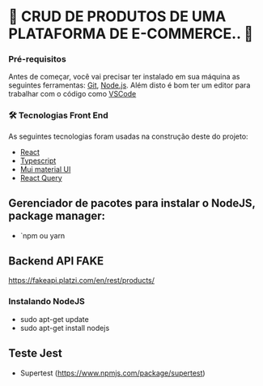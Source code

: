 <h1> 🚧 CRUD DE PRODUTOS DE UMA PLATAFORMA DE E-COMMERCE.. 🚧</h1>

### Pré-requisitos
Antes de começar, você vai precisar ter instalado em sua máquina as seguintes ferramentas:
[Git](https://git-scm.com), [Node.js](https://nodejs.org/en/). 
Além disto é bom ter um editor para trabalhar com o código como [VSCode](https://code.visualstudio.com/)

### 🛠 Tecnologias Front End
As seguintes tecnologias foram usadas na construção deste do projeto:

- [React](https://pt-br.reactjs.org/)
- [Typescript](https://www.javascriptlan.org/)
- [Mui material UI](https://mui.com/material-ui/getting-started/)
- [React Query](https://www.npmjs.com/package/react-query)

## Gerenciador de pacotes para instalar o NodeJS, package manager: 
- `npm ou yarn

## Backend API FAKE
https://fakeapi.platzi.com/en/rest/products/

### Instalando NodeJS 
- sudo apt-get update
- sudo apt-get install nodejs

## Teste Jest
- Supertest (https://www.npmjs.com/package/supertest)
